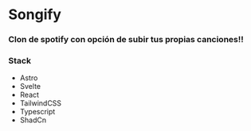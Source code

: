 # Songify

### Clon de spotify con opción de subir tus propias canciones!!

### Stack

- Astro
- Svelte
- React
- TailwindCSS
- Typescript
- ShadCn
